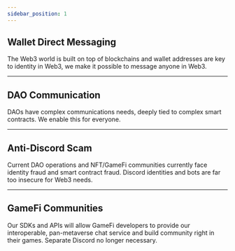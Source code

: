 ```yaml
---
sidebar_position: 1
---
```



## Wallet Direct Messaging

The Web3 world is built on top of blockchains and wallet addresses are key to identity in Web3, we make it possible to message anyone in Web3.
___
## DAO Communication

DAOs have complex communications needs, deeply tied to complex smart contracts. We enable this for everyone.
___
## Anti-Discord Scam

Current DAO operations and NFT/GameFi communities currently face identity fraud and smart contract fraud. Discord identities and bots are far too insecure for Web3 needs.
___
## GameFi Communities 

Our SDKs and APIs will allow GameFi developers to provide our interoperable, pan-metaverse chat service and build community right in their games. Separate Discord no longer necessary.

